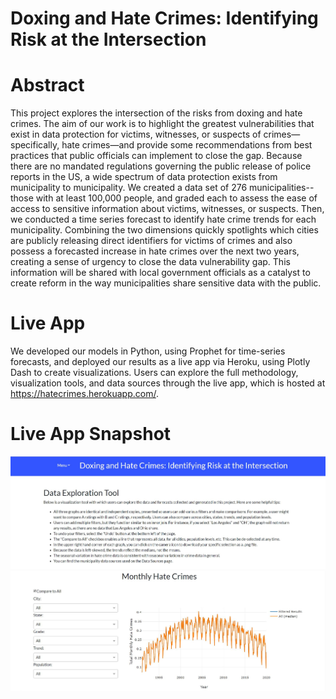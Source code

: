 # Doxing and Hate Crimes: Identifying Risk at the Intersection

# Abstract

This project explores the intersection of the risks from doxing and hate crimes. The aim of our work is to highlight the greatest vulnerabilities that exist in data protection for victims, witnesses, or suspects of crimes—specifically, hate crimes—and provide some recommendations from best practices that public officials can implement to close the gap. Because there are no mandated regulations governing the public release of police reports in the US, a wide spectrum of data protection exists from municipality to municipality. We created a data set of 276 municipalities--those with at least 100,000 people, and graded each to assess the ease of access to sensitive information about victims, witnesses, or suspects. Then, we conducted a time series forecast to identify hate crime trends for each municipality. Combining the two dimensions quickly spotlights which cities are publicly releasing direct identifiers for victims of crimes and also possess a forecasted increase in hate crimes over the next two years, creating a sense of urgency to close the data vulnerability gap. This information will be shared with local government officials as a catalyst to create reform in the way municipalities share sensitive data with the public.

# Live App

We developed our models in Python, using Prophet for time-series forecasts, and deployed our results as a live app via Heroku, using Plotly Dash to create visualizations. Users can explore the full methodology, visualization tools, and data sources through the live app, which is hosted at https://hatecrimes.herokuapp.com/.

# Live App Snapshot

<p align="center">
  <img src="./images/app_front_1.jpg" width="800">
  <img src="./images/app_front_2.jpg" width="800">
</p>
